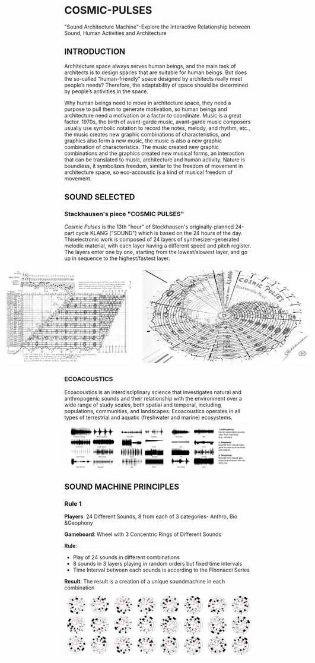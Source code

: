 # COSMIC-PULSES
"Sound Architecture Machine"-Explore the Interactive Relationship between Sound, Human Activities and Architecture

## INTRODUCTION
Architecture space always serves human beings, and the main task of architects is to design spaces that are suitable for human beings. But does the so-called “human-friendly” space designed by architects really meet people’s needs? Therefore, the adaptability of space should be determined by people’s activities in the space.

Why human beings need to move in architecture space, they need a purpose to pull them to generate motivation, so human beings and architecture need a motivation or a factor to coordinate. Music is a great factor. 1970s, the birth of avant-garde music, avant-garde music composers usually use symbolic notation to record the notes, melody, and rhythm, etc., the music creates new graphic combinations of characteristics, and graphics also form a new music, the music is also a new graphic combination of characteristics. The music created new graphic combinations and the graphics created new musical forms, an interaction that can be translated to music, architecture and human activity. Nature is boundless, it symbolizes freedom, similar to the freedom of movement in architecture space, so eco-accoustic is a kind of musical freedom of movement.

## SOUND SELECTED
### Stackhausen's piece "COSMIC PULSES" ###
*Cosmic Pulses* is the 13th "hour" of Stockhausen's originally-planned 24-part cycle KLANG ("SOUND") which is based on the 24 hours of the day. Thiselectronic work is composed of 24 layers of synthesizer-generated melodic material, with each layer having a different speed and pitch register. The layers enter one by one, starting from the lowest/slowest layer, and go up in sequence to the highest/fastest layer.

<div style="display: flex; justify-content: center; gap: 10px;">
  <img src="Fig/1.jpg" alt="Image 1" style="height: 250px; margin: 10px;">
  <img src="Fig/2.jpg" alt="Image 2" style="height: 250px; margin: 10px;">

</div>

### ECOACOUSTICS ###
Ecoacoustics is an interdisciplinary science that investigates natural and anthropogenic sounds and their relationship with the environment over a wide range of study scales, both spatial and temporal, including populations, communities, and landscapes. Ecoacoustics operates in all types of terrestrial and aquatic (freshwater and marine) ecosystems.

![Image 4](Fig/4.jpg)

## SOUND MACHINE PRINCIPLES ##
### Rule 1 ###
**Players**: 24 Different Sounds, 8 from each of 3 categories- Anthro, Bio &Geophony

**Gameboard**: Wheel with 3 Concentric Rings of Different Sounds

**Rule**: 
- Play of 24 sounds in different combinations
- 8 sounds in 3 layers playing in random orders but fixed time intervals
- Time Interval between each sounds is according to the Fibonacci Series

**Result**: The result is a creation of a unique soundmachine in each combination

![Image 2](Fig/5.jpg)


